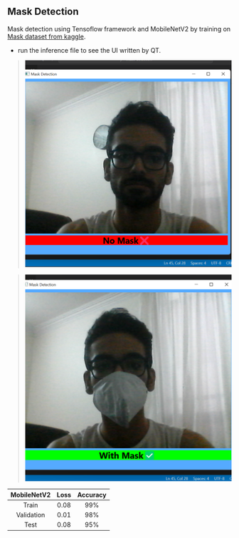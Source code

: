 ## Mask Detection
Mask detection using Tensoflow framework and MobileNetV2 by training on <a href='https://www.kaggle.com/datasets/ashishjangra27/face-mask-12k-images-dataset'>Mask dataset from kaggle</a>.

- run the inference file to see the UI written by QT.

> ![LinearReg](result1.png)

> ![loss](result2.png)


|  MobileNetV2              | Loss               | Accuracy          |
| :------------------: | :----------------: | :---------------: |
| Train                |  0.08              |   99%          |
| Validation           |  0.01              |   98%          |
| Test                 |  0.08              |95%  